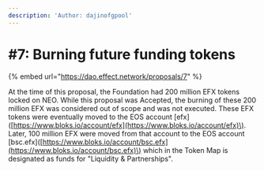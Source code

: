 ```yaml
---
description: 'Author: dajinofgpool'
---
```


# \#7: Burning future funding tokens

{% embed url="https://dao.effect.network/proposals/7" %}

At the time of this proposal, the Foundation had 200 million EFX tokens locked on NEO. While this proposal was Accepted, the burning of these 200 million EFX was considered out of scope and was not executed. These EFX tokens were eventually moved to the EOS account \[efx\]\([https://www.bloks.io/account/efx](https://www.bloks.io/account/efx)\). Later, 100 million EFX were moved from that account to the EOS account \[bsc.efx\]\([https://www.bloks.io/account/bsc.efx](https://www.bloks.io/account/bsc.efx)\) which in the Token Map is designated as funds for "Liquidity & Partnerships".



